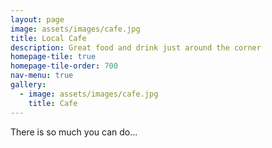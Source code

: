 ```yaml
---
layout: page
image: assets/images/cafe.jpg
title: Local Cafe
description: Great food and drink just around the corner
homepage-tile: true
homepage-tile-order: 700
nav-menu: true
gallery: 
  - image: assets/images/cafe.jpg
    title: Cafe
---
```


There is so much you can do...
